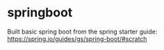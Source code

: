 # springboot
Built basic spring boot from the spring starter guide: https://spring.io/guides/gs/spring-boot/#scratch

